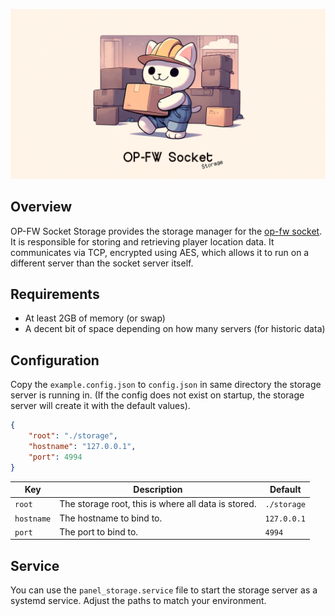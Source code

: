 ![banner](.github/banner.png)

## Overview

OP-FW Socket Storage provides the storage manager for the [op-fw socket](https://github.com/coalaura/admin-panel-socket). It is responsible for storing and retrieving player location data. It communicates via TCP, encrypted using AES, which allows it to run on a different server than the socket server itself.

## Requirements
- At least 2GB of memory (or swap)
- A decent bit of space depending on how many servers (for historic data)

## Configuration
Copy the `example.config.json` to `config.json` in same directory the storage server is running in. (If the config does not exist on startup, the storage server will create it with the default values).

```json
{
	"root": "./storage",
	"hostname": "127.0.0.1",
	"port": 4994
}
```

| Key        | Description                                         | Default     |
| ---------- | --------------------------------------------------- | ----------- |
| `root`     | The storage root, this is where all data is stored. | `./storage` |
| `hostname` | The hostname to bind to.                            | `127.0.0.1` |
| `port`     | The port to bind to.                                | `4994`      |

## Service
You can use the `panel_storage.service` file to start the storage server as a systemd service. Adjust the paths to match your environment.